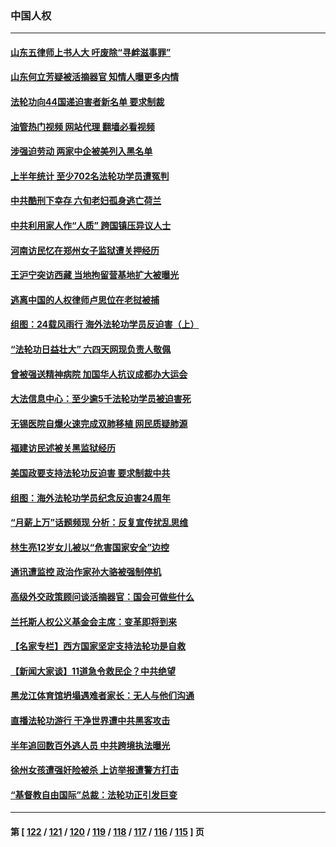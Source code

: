 ### 中国人权
---
#### [山东五律师上书人大 吁废除“寻衅滋事罪”](../../pages/ncid278/n14048338.md?08051645) 
#### [山东何立芳疑被活摘器官 知情人曝更多内情](../../pages/ncid278/n14047530.md?08051645) 
#### [法轮功向44国递迫害者新名单 要求制裁](../../pages/ncid278/n14046082.md?08051645) 
#### [油管热门视频 网站代理 翻墙必看视频](http://138.2.39.72:81/youtube.html?epic-marker?08051645)
#### [涉强迫劳动 两家中企被美列入黑名单](../../pages/ncid278/n14045950.md?08051645) 
#### [上半年统计 至少702名法轮功学员遭冤判](../../pages/ncid278/n14045278.md?08051645) 
#### [中共酷刑下幸存 六旬老妇孤身逃亡荷兰](../../pages/ncid278/n14041415.md?08051645) 
#### [中共利用家人作“人质” 跨国镇压异议人士](../../pages/ncid278/n14044867.md?08051645) 
#### [河南访民忆在郑州女子监狱遭关押经历](../../pages/ncid278/n14044743.md?08051645) 
#### [王沪宁突访西藏 当地拘留营基地扩大被曝光](../../pages/ncid278/n14043963.md?08051645) 
#### [逃离中国的人权律师卢思位在老挝被捕](../../pages/ncid278/n14043849.md?08051645) 
#### [组图：24载风雨行 海外法轮功学员反迫害（上）](../../pages/ncid278/n14031583.md?08051645) 
#### [“法轮功日益壮大” 六四天网现负责人敬佩](../../pages/ncid278/n14043464.md?08051645) 
#### [曾被强送精神病院 加国华人抗议成都办大运会](../../pages/ncid278/n14043386.md?08051645) 
#### [大法信息中心：至少逾5千法轮功学员被迫害死](../../pages/ncid278/n14043255.md?08051645) 
#### [无锡医院自爆火速完成双肺移植 网民质疑肺源](../../pages/ncid278/n14041831.md?08051645) 
#### [福建访民述被关黑监狱经历](../../pages/ncid278/n14042942.md?08051645) 
#### [美国政要支持法轮功反迫害 要求制裁中共](../../pages/ncid278/n14042656.md?08051645) 
#### [组图：海外法轮功学员纪念反迫害24周年](../../pages/ncid278/n14037675.md?08051645) 
#### [“月薪上万”话题频现 分析：反复宣传扰乱思维](../../pages/ncid278/n14042204.md?08051645) 
#### [林生亮12岁女儿被以“危害国家安全”边控](../../pages/ncid278/n14042116.md?08051645) 
#### [通讯遭监控 政治作家孙大骆被强制停机](../../pages/ncid278/n14041804.md?08051645) 
#### [高级外交政策顾问谈活摘器官：国会可做些什么](../../pages/ncid278/n14041396.md?08051645) 
#### [兰托斯人权公义基金会主席：变革即将到来](../../pages/ncid278/n14041358.md?08051645) 
#### [【名家专栏】西方国家坚定支持法轮功是自救](../../pages/ncid278/n14041000.md?08051645) 
#### [【新闻大家谈】11道急令救民企？中共绝望](../../pages/ncid278/n14040944.md?08051645) 
#### [黑龙江体育馆坍塌遇难者家长：无人与他们沟通](../../pages/ncid278/n14040699.md?08051645) 
#### [直播法轮功游行 干净世界遭中共黑客攻击](../../pages/ncid278/n14039822.md?08051645) 
#### [半年追回数百外逃人员 中共跨境执法曝光](../../pages/ncid278/n14039923.md?08051645) 
#### [徐州女孩遭强奸险被杀 上访举报遭警方打击](../../pages/ncid278/n14039644.md?08051645) 
#### [“基督教自由国际”总裁：法轮功正引发巨变](../../pages/ncid278/n14039180.md?08051645) 

---
#### 第 [ [122](./122.md?08051645) / [121](./121.md?08051645) / [120](./120.md?08051645) / [119](./119.md?08051645) / [118](./118.md?08051645) / [117](./117.md?08051645) / [116](./116.md?08051645) / [115](./115.md?08051645) ] 页
